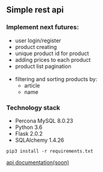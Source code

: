 ## Simple rest api
### Implement next futures:
* user login/register
* product creating
* unique product id for product 
* adding prices to each product
* product list pagination
<br><br>
* filtering and sorting products by:
  * article 
  * name 

  
### Technology stack
* Percona MySQL 8.0.23
* Python 3.6
* Flask 2.0.2
* SQLAlchemy 1.4.26


`pip3 install -r requirements.txt`


[api documentation(soon)]()
